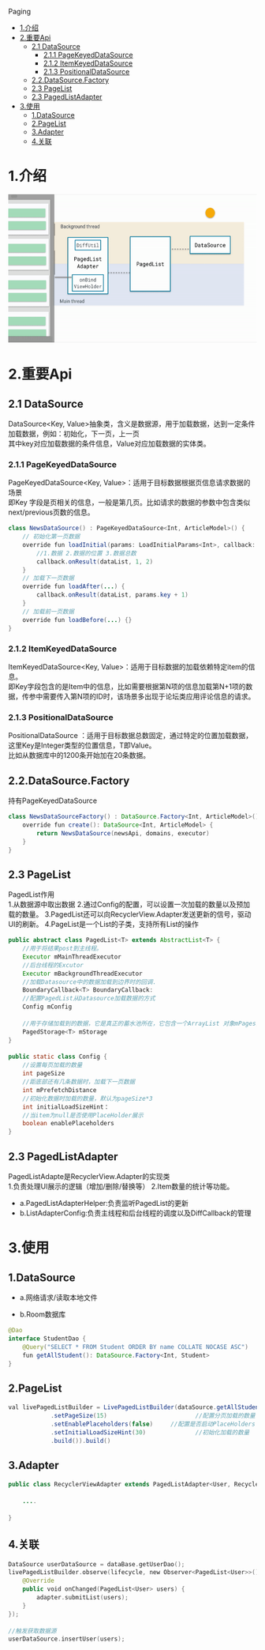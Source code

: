 Paging

<!-- TOC -->

- [1.介绍](#1介绍)
- [2.重要Api](#2重要api)
  - [2.1 DataSource](#21-datasource)
    - [2.1.1 PageKeyedDataSource](#211-pagekeyeddatasource)
    - [2.1.2 ItemKeyedDataSource](#212-itemkeyeddatasource)
    - [2.1.3 PositionalDataSource](#213-positionaldatasource)
  - [2.2.DataSource.Factory](#22datasourcefactory)
  - [2.3 PageList](#23-pagelist)
  - [2.3 PagedListAdapter](#23-pagedlistadapter)
- [3.使用](#3使用)
  - [1.DataSource](#1datasource)
  - [2.PageList](#2pagelist)
  - [3.Adapter](#3adapter)
  - [4.关联](#4关联)

<!-- /TOC -->

# 1.介绍
<img src="image/paging_1.png" height="300" />

# 2.重要Api
## 2.1 DataSource
DataSource<Key, Value>抽象类，含义是数据源，用于加载数据，达到一定条件加载数据，例如：初始化，下一页，上一页  
其中key对应加载数据的条件信息，Value对应加载数据的实体类。

### 2.1.1 PageKeyedDataSource
PageKeyedDataSource<Key, Value>：适用于目标数据根据页信息请求数据的场景  
即Key 字段是页相关的信息，一般是第几页。比如请求的数据的参数中包含类似next/previous页数的信息。
```java
class NewsDataSource() : PageKeyedDataSource<Int, ArticleModel>() {
    // 初始化第一页数据
    override fun loadInitial(params: LoadInitialParams<Int>, callback: LoadInitialCallback<Int, ArticleModel>) {
        //1.数据 2.数据的位置 3.数据总数
        callback.onResult(dataList, 1, 2)
    }
    // 加载下一页数据
    override fun loadAfter(...) {
        callback.onResult(dataList, params.key + 1)
    }
    // 加载前一页数据
    override fun loadBefore(...) {}
}
```
### 2.1.2 ItemKeyedDataSource
ItemKeyedDataSource<Key, Value>：适用于目标数据的加载依赖特定item的信息。  
即Key字段包含的是Item中的信息，比如需要根据第N项的信息加载第N+1项的数据，传参中需要传入第N项的ID时，该场景多出现于论坛类应用评论信息的请求。

### 2.1.3 PositionalDataSource
PositionalDataSource<T> ：适用于目标数据总数固定，通过特定的位置加载数据，这里Key是Integer类型的位置信息，T即Value。   
比如从数据库中的1200条开始加在20条数据。

## 2.2.DataSource.Factory
持有PageKeyedDataSource
```java
class NewsDataSourceFactory() : DataSource.Factory<Int, ArticleModel>() {
    override fun create(): DataSource<Int, ArticleModel> {
        return NewsDataSource(newsApi, domains, executor)
    }
} 
``` 

## 2.3 PageList
PagedList作用   
1.从数据源中取出数据
2.通过Config的配置，可以设置一次加载的数量以及预加载的数量。
3.PagedList还可以向RecyclerView.Adapter发送更新的信号，驱动UI的刷新。
4.PageList是一个List的子类，支持所有List的操作
```java
public abstract class PagedList<T> extends AbstractList<T> {
    //用于将结果post到主线程。
    Executor mMainThreadExecutor 
    //后台线程的Excutor
    Executor mBackgroundThreadExecutor
    //加载Datasource中的数据加载到边界时的回调.
    BoundaryCallback<T> BoundaryCallback:
    //配置PagedList从Datasource加载数据的方式
    Config mConfig

    //用于存储加载到的数据，它是真正的蓄水池所在，它包含一个ArrayList 对象mPages，按页存储数据。
    PagedStorage<T> mStorage 
}

public static class Config {
    //设置每页加载的数量
    int pageSize
    //距底部还有几条数据时，加载下一页数据
    int mPrefetchDistance 
    //初始化数据时加载的数量，默认为pageSize*3
    int initialLoadSizeHint：
    //当item为null是否使用PlaceHolder展示
    boolean enablePlaceholders
}
```

## 2.3 PagedListAdapter
PagedListAdapte是RecyclerView.Adapter的实现类  
1.负责处理UI展示的逻辑（增加/删除/替换等）
2.Item数量的统计等功能。
* a.PagedListAdapterHelper:负责监听PagedList的更新
* b.ListAdapterConfig:负责主线程和后台线程的调度以及DiffCallback的管理


# 3.使用

## 1.DataSource

* a.网络请求/读取本地文件
  
  
* b.Room数据库
```java
@Dao
interface StudentDao {
    @Query("SELECT * FROM Student ORDER BY name COLLATE NOCASE ASC")
    fun getAllStudent(): DataSource.Factory<Int, Student>
}


```

## 2.PageList
```java
val livePagedListBuilder = LivePagedListBuilder(dataSource.getAllStudent(), PagedList.Config.Builder()
            .setPageSize(15)                         //配置分页加载的数量
            .setEnablePlaceholders(false)     //配置是否启动PlaceHolders
            .setInitialLoadSizeHint(30)              //初始化加载的数量
            .build()).build()
```


## 3.Adapter
```java
public class RecyclerViewAdapter extends PagedListAdapter<User, RecyclerViewAdapter.MyViewHolder> {
    
    ....

}
```

## 4.关联
```kt
DataSource userDataSource = dataBase.getUserDao();
livePagedListBuilder.observe(lifecycle, new Observer<PagedList<User>>() {
    @Override
    public void onChanged(PagedList<User> users) {
        adapter.submitList(users);
    }
});

//触发获取数据源
userDataSource.insertUser(users);

```
